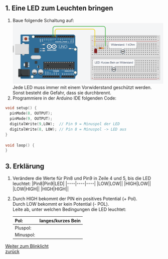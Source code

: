  <link rel="stylesheet" href="https://hi2272.github.io/StyleMD.css">


## 1. Eine LED zum Leuchten bringen
1. Baue folgende Schaltung auf:  
   ![SchaltungLED](Screenshot_4.png)  
   Jede LED muss immer mit einem Vorwiderstand geschützt werden. Sonst besteht die Gefahr, dass sie durchbrennt.
2. Programmiere in der Arduino IDE folgenden Code:
```C++
void setup() {
  pinMode(8, OUTPUT);
  pinMode(9, OUTPUT);
  digitalWrite(9,LOW);  // Pin 9 = Minuspol der LED
  digitalWrite(8, LOW); // Pin 8 = Minuspol -> LED aus  
}

void loop() {
}
```
## 3. Erklärung
1. Verändere die Werte für Pin8 und Pin9 in Zeile 4 und 5, bis die LED leuchtet:
   |Pin8|Pin9|LED|
   |----|----|----|
   |LOW|LOW||
   |HIGH|LOW||
   |LOW|HIGH||
   |HIGH|HIGH||
2. Durch HIGH bekommt der PIN ein positives Potential (+ Pol).  
     Durch LOW bekommt er kein Potential (- POL).  
   Leite ab, unter welchen Bedingungen die LED leuchtet:  

   |Pol:|langes/kurzes Bein|   
   |-----|-----|
   |Pluspol:||
   |Minuspol:||



[Weiter zum Blinklicht](../02LEDBlink/index.html)       
[zurück](../index.html)